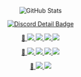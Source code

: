 <!-- GitHub Stats -->
<p align="center">
  <img
    alt="GitHub Stats"
    src="https://github-readme-stats.vercel.app/api?username=TaYaKi71751&show_icons=true&theme=aura"
    href="https://github.com/TaYaKi71751" />
</p>

<!-- Discord Detail Badge -->
<p align="center">
 <a href="https://discord.com/users/395213788481323012">
  <img
    alt="Discord Detail Badge"
    src="https://lanyard-profile-readme.vercel.app/api/395213788481323012" />
 </a>
</p>

<!-- Latest Confirmed Cases -->
<p align="center">
 <a href="http://ncov.mohw.go.kr/en">
  🦠
 </a>
 <a href="https://github.com/corcc/corcc">
  <img src="https://corcc.github.io/corcc/badge/case/counter/confirmed.svg">
  <img src="https://corcc.github.io/corcc/badge/case/counter/deaths.svg">
  <img src="https://corcc.github.io/corcc/badge/case/counter/recovered.svg">
  <img src="https://corcc.github.io/corcc/badge/case/counter/dataTime.svg">
	</a>
</p>

<!-- Latest Cases Badge from corcc/corcc-case-weekly -->
<p align="center">
 <a href="https://ncov.kdca.go.kr/bdBoardListR.do">
  🦠
 </a>
 <a href="https://github.com/corcc/corcc-case-weekly">
  <img src="https://corcc.github.io/corcc-case-weekly/badge/start.svg">
  <img src="https://corcc.github.io/corcc-case-weekly/badge/end.svg">
  <img src="https://corcc.github.io/corcc-case-weekly/badge/total.svg">
  <img src="https://corcc.github.io/corcc-case-weekly/badge/weekly.svg">
	</a>
</p>


<!-- Latest Vaccinations -->
<p align="center">
 <a href="https://ncv.kdca.go.kr/eng">
  💉
	</a>
 <a href="https://github.com/corcc/corcc">
  <!-- img src="https://corcc.github.io/corcc/badge/vaccination/counter/today/firstCnt.svg" --><!-- first -->
  <!-- img src="https://corcc.github.io/corcc/badge/vaccination/counter/today/secondCnt.svg" --><!-- second -->
  <!-- img src="https://corcc.github.io/corcc/badge/vaccination/counter/today/thirdCnt.svg" --><!-- third -->
  <!-- img src="https://corcc.github.io/corcc/badge/vaccination/counter/today/fourCnt.svg" --><!-- fourth -->
  <!-- img src="https://corcc.github.io/corcc/badge/vaccination/counter/today/winCnt.svg" --><!-- fifth -->
  <img src="https://github.com/corcc/corcc/blob/main/badge/vaccination/counter/today/vcnCnt.svg"><!-- vcn -->
  <img src="https://corcc.github.io/corcc/badge/vaccination/counter/today/dataTime.svg">
	</a>
</p>


